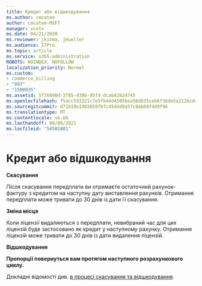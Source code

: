 ```yaml
---
title: Кредит або відшкодування
ms.author: cmcatee
author: cmcatee-MSFT
manager: scotv
ms.date: 04/21/2020
ms.reviewer: jkinma, jmueller
ms.audience: ITPro
ms.topic: article
ms.service: o365-administration
ROBOTS: NOINDEX, NOFOLLOW
localization_priority: Normal
ms.custom:
- commerce_billing
- "897"
- "1500035"
ms.assetid: 5f76890d-3f85-430b-95fd-dcab42624745
ms.openlocfilehash: f5acc591221c7e5fb44d4505bea56d635ceb6f36de5a2126cdcf40f815168a1e
ms.sourcegitcommit: d71b18e1403859fbfc45ddd9a57c8ab68f4d9f96
ms.translationtype: MT
ms.contentlocale: uk-UA
ms.lasthandoff: 08/06/2021
ms.locfileid: "54501801"
---
```

# <a name="creditrefund"></a>Кредит або відшкодування

**Скасування**
  
Після скасування передплати ви отримаєте остаточний рахунок-фактуру з кредитом на наступну дату виставлення рахунків. Отримання передплати може тривати до 30 днів із дати її скасування.
  
**Зміна місця**
  
Коли ліцензії видаляються з передплати, невибраний час для цих ліцензій буде застосовано як кредит у наступному рахунку. Отримання ліцензій може тривати до 30 днів із дати видалення ліцензій.

**Відшкодування**

**Пропорції повернуться вам протягом наступного розрахункового циклу.**

Докладні відомості див. [в процесі скасування та відшкодування](/microsoft-365/commerce/subscriptions/cancel-your-subscription). 
